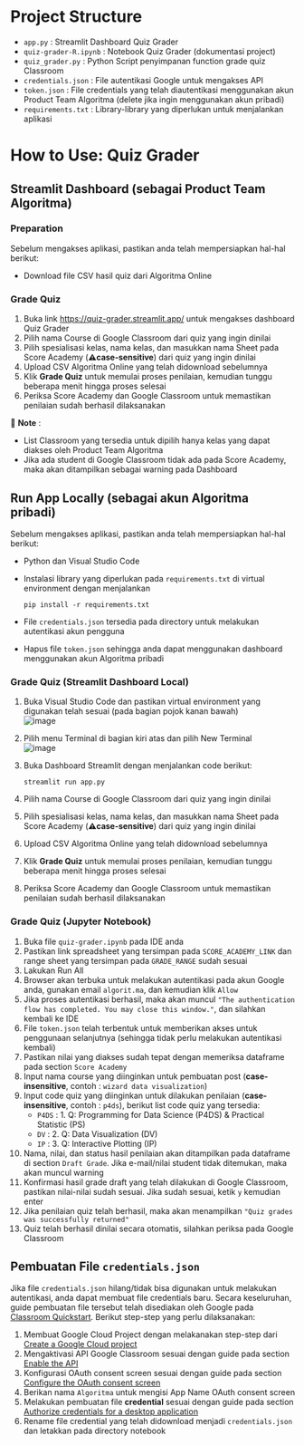 # Project Structure

- `app.py` : Streamlit Dashboard Quiz Grader
- `quiz-grader-R.ipynb` : Notebook Quiz Grader (dokumentasi project)
- `quiz_grader.py` : Python Script penyimpanan function grade quiz Classroom
- `credentials.json` : File autentikasi Google untuk mengakses API
- `token.json` : File credentials yang telah diautentikasi menggunakan akun Product Team Algoritma (delete jika ingin menggunakan akun pribadi)
- `requirements.txt` : Library-library yang diperlukan untuk menjalankan aplikasi

# How to Use: Quiz Grader

## Streamlit Dashboard (sebagai Product Team Algoritma)

### Preparation 

Sebelum mengakses aplikasi, pastikan anda telah mempersiapkan hal-hal berikut:
- Download file CSV hasil quiz dari Algoritma Online

### Grade Quiz 

1. Buka link https://quiz-grader.streamlit.app/ untuk mengakses dashboard Quiz Grader
2. Pilih nama Course di Google Classroom dari quiz yang ingin dinilai 
3. Pilih spesialisasi kelas, nama kelas, dan masukkan nama Sheet pada Score Academy (**⚠️case-sensitive**) dari quiz yang ingin dinilai
4. Upload CSV Algoritma Online yang telah didownload sebelumnya
5. Klik **Grade Quiz** untuk memulai proses penilaian, kemudian tunggu beberapa menit hingga proses selesai
6. Periksa Score Academy dan Google Classroom untuk memastikan penilaian sudah berhasil dilaksanakan

📝 **Note** :
- List Classroom yang tersedia untuk dipilih hanya kelas yang dapat diakses oleh Product Team Algoritma
- Jika ada student di Google Classroom tidak ada pada Score Academy, maka akan ditampilkan sebagai warning pada Dashboard

## Run App Locally (sebagai akun Algoritma pribadi)

Sebelum mengakses aplikasi, pastikan anda telah mempersiapkan hal-hal berikut:
- Python dan Visual Studio Code
- Instalasi library yang diperlukan pada `requirements.txt` di virtual environment dengan menjalankan
  
   ```
   pip install -r requirements.txt
   ```
- File `credentials.json` tersedia pada directory untuk melakukan autentikasi akun pengguna
- Hapus file `token.json` sehingga anda dapat menggunakan dashboard menggunakan akun Algoritma pribadi
   
### Grade Quiz (Streamlit Dashboard Local)

1. Buka Visual Studio Code dan pastikan virtual environment yang digunakan telah sesuai (pada bagian pojok kanan bawah) <br>
    ![image](https://github.com/arkanayudhistira/google-classroom-automation/assets/100895120/38e04660-93fa-4d0a-ae8f-7492b7cc526d)
   
2. Pilih menu Terminal di bagian kiri atas dan pilih New Terminal <br>
    ![image](https://github.com/arkanayudhistira/google-classroom-automation/assets/100895120/916f4b60-e2f1-40c9-9206-2449c6b3a1e2)

3. Buka Dashboard Streamlit dengan menjalankan code berikut: <br>
   ```
   streamlit run app.py
   ```
2. Pilih nama Course di Google Classroom dari quiz yang ingin dinilai 
3. Pilih spesialisasi kelas, nama kelas, dan masukkan nama Sheet pada Score Academy (**⚠️case-sensitive**) dari quiz yang ingin dinilai
4. Upload CSV Algoritma Online yang telah didownload sebelumnya
5. Klik **Grade Quiz** untuk memulai proses penilaian, kemudian tunggu beberapa menit hingga proses selesai
6. Periksa Score Academy dan Google Classroom untuk memastikan penilaian sudah berhasil dilaksanakan

### Grade Quiz (Jupyter Notebook)

1. Buka file `quiz-grader.ipynb` pada IDE anda
4. Pastikan link spreadsheet yang tersimpan pada `SCORE_ACADEMY_LINK` dan range sheet yang tersimpan pada `GRADE_RANGE` sudah sesuai
5. Lakukan Run All
6. Browser akan terbuka untuk melakukan autentikasi pada akun Google anda, gunakan email `algorit.ma`, dan kemudian klik `Allow`
7. Jika proses autentikasi berhasil, maka akan muncul `"The authentication flow has completed. You may close this window."`, dan silahkan kembali ke IDE
8. File `token.json` telah terbentuk untuk memberikan akses untuk penggunaan selanjutnya (sehingga tidak perlu melakukan autentikasi kembali)
9. Pastikan nilai yang diakses sudah tepat dengan memeriksa dataframe pada section `Score Academy`
10. Input nama course yang diinginkan untuk pembuatan post (**case-insensitive**, contoh : `wizard data visualization`)
11. Input code quiz yang diinginkan untuk dilakukan penilaian (**case-insensitive**, contoh : `p4ds`), berikut list code quiz yang tersedia:
    - `P4DS` : 1. Q: Programming for Data Science (P4DS) & Practical Statistic (PS)
    - `DV` : 2. Q: Data Visualization (DV)
    - `IP` : 3. Q: Interactive Plotting (IP)
11. Nama, nilai, dan status hasil penilaian akan ditampilkan pada dataframe di section `Draft Grade`. Jika e-mail/nilai student tidak ditemukan, maka akan muncul warning
12. Konfirmasi hasil grade draft yang telah dilakukan di Google Classroom, pastikan nilai-nilai sudah sesuai. Jika sudah sesuai, ketik `y` kemudian enter
13. Jika penilaian quiz telah berhasil, maka akan menampilkan `"Quiz grades was successfully returned"`
14. Quiz telah berhasil dinilai secara otomatis, silahkan periksa pada Google Classroom

## Pembuatan File `credentials.json`

Jika file `credentials.json` hilang/tidak bisa digunakan untuk melakukan autentikasi, anda dapat membuat file credentials baru. Secara keseluruhan, guide pembuatan file tersebut telah disediakan oleh Google pada [Classroom Quickstart](https://developers.google.com/classroom/quickstart/python). Berikut step-step yang perlu dilaksanakan:
1. Membuat Google Cloud Project dengan melakanakan step-step dari [Create a Google Cloud project](https://developers.google.com/workspace/guides/create-project)
2. Mengaktivasi API Google Classroom sesuai dengan guide pada section [Enable the API](https://developers.google.com/classroom/quickstart/python#enable_the_api)
3. Konfigurasi OAuth consent screen sesuai dengan guide pada section [Configure the OAuth consent screen](https://developers.google.com/classroom/quickstart/python#configure_the_oauth_consent_screen)
4. Berikan nama `Algoritma` untuk mengisi App Name OAuth consent screen
5. Melakukan pembuatan file **credential** sesuai dengan guide pada section [Authorize credentials for a desktop application](https://developers.google.com/classroom/quickstart/python#authorize_credentials_for_a_desktop_application)
6. Rename file credential yang telah didownload menjadi `credentials.json` dan letakkan pada directory notebook

